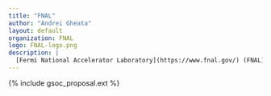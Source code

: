 ```yaml
---
title: "FNAL"
author: "Andrei Gheata"
layout: default
organization: FNAL
logo: FNAL-logo.png
description: | 
  [Fermi National Accelerator Laboratory](https://www.fnal.gov/) (FNAL) is a Department of Energy national laboratory dedicated to particle physics research. Fermilab supports work by scientists, from across the country and the globe, who seek to further our understanding of matter, energy, space and time.
---
```


{% include gsoc_proposal.ext %}

